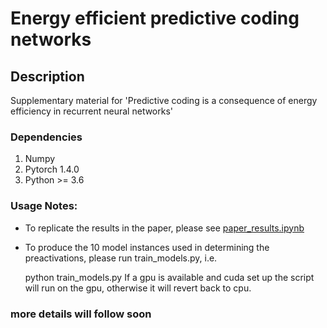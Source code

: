 # Energy efficient predictive coding networks

## Description
Supplementary material for 'Predictive coding is a consequence of energy efficiency in recurrent  neural networks'

### Dependencies
1. Numpy
2. Pytorch 1.4.0
3. Python  >= 3.6 

### Usage Notes:
- To replicate the results in the paper, please see [paper_results.ipynb](https://github.com/KietzmannLab/EmergentPredictiveCoding/blob/master/paper_results%20.ipynb)  
- To produce the 10 model instances used in determining the preactivations, please run train_models.py, i.e.

	python train_models.py
If a gpu is available and cuda set up the script will run on the gpu, otherwise it will revert back to cpu. 

### more details will follow soon







